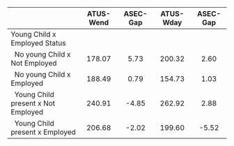 
|                      |    ATUS-Wend |     ASEC-Gap |    ATUS-Wday |     ASEC-Gap |
| -------------------- | :----------: | :----------: | :----------: | :----------: |
| Young Child x Employed Status |              |              |              |              |
| &nbsp;&nbsp;No young Child x Not Employed |       178.07 |         5.73 |       200.32 |         2.60 |
| &nbsp;&nbsp;No young Child x Employed |       188.49 |         0.79 |       154.73 |         1.03 |
| &nbsp;&nbsp;Young Child present x Not Employed |       240.91 |        -4.85 |       262.92 |         2.88 |
| &nbsp;&nbsp;Young Child present x Employed |       206.68 |        -2.02 |       199.60 |        -5.52 |

